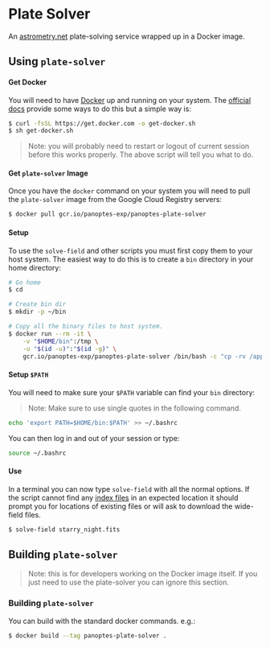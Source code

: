 Plate Solver
============

An [astrometry.net](http://astrometry.net/) plate-solving service wrapped up in a Docker
image.

## Using `plate-solver`

#### Get Docker
You will need to have [Docker](https://www.docker.com) up and running on your system.
The [official docs](https://www.docker.com/get-started) provide some ways to do this
but a simple way is:

```bash
$ curl -fsSL https://get.docker.com -o get-docker.sh
$ sh get-docker.sh
```

> Note: you will probably need to restart or logout of current session before this
works properly. The above script will tell you what to do.

#### Get `plate-solver` Image

Once you have the `docker` command on your system you will need to pull the `plate-solver`
image from the Google Cloud Registry servers:

```bash
$ docker pull gcr.io/panoptes-exp/panoptes-plate-solver
```

#### Setup

To use the `solve-field` and other scripts you must first copy them to your host system.
The easiest way to do this is to create a `bin` directory in your home directory:

```bash
# Go home
$ cd

# Create bin dir
$ mkdir -p ~/bin

# Copy all the binary files to host system.
$ docker run --rm -it \
    -v "$HOME/bin":/tmp \
    -u "$(id -u)":"$(id -g)" \
    gcr.io/panoptes-exp/panoptes-plate-solver /bin/bash -c "cp -rv /app/* /tmp/"
```

#### Setup `$PATH`

You will need to make sure your `$PATH` variable can find your `bin` directory:

> Note: Make sure to use single quotes in the following command.

```bash
echo 'export PATH=$HOME/bin:$PATH' >> ~/.bashrc
```

You can then log in and out of your session or type:

```bash
source ~/.bashrc
```

#### Use

In a terminal you can now type `solve-field` with all the normal options. If the
script cannot find any [index files](http://astrometry.net/doc/readme.html#getting-index-files)
in an expected location it should prompt you for locations of existing files or will ask to
download the wide-field files.

```bash
$ solve-field starry_night.fits
```

## Building `plate-solver`

> Note: this is for developers working on the Docker image itself. If you just need
to use the plate-solver you can ignore this section.

### Building `plate-solver`

You can build with the standard docker commands. e.g.:

```bash
$ docker build --tag panoptes-plate-solver .
```
